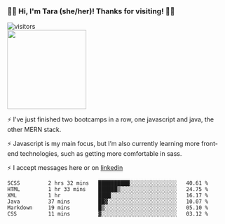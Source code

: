 ### 👋🏾 Hi, I'm Tara (she/her)! Thanks for visiting! 👋🏾
![visitors](https://visitor-badge.glitch.me/badge?page_id=qualmless)
<BR>
<img height="180em" src="https://github-readme-stats.vercel.app/api?username=qualmless&show_icons=true&hide_border=true&&count_private=true&include_all_commits=true" />

⚡️ I've just finished two bootcamps in a row, one javascript and java, the other MERN stack. 

⚡️ Javascript is my main focus, but I’m also currently learning more front-end technologies, such as getting more comfortable in sass. 

⚡️ I accept messages here or on <a href="https://www.linkedin.com/in/tarajdunmore/">linkedin</a>

<!--START_SECTION:waka-->

```text
SCSS         2 hrs 32 mins   ██████████░░░░░░░░░░░░░░░   40.61 %
HTML         1 hr 33 mins    ██████▒░░░░░░░░░░░░░░░░░░   24.75 %
XML          1 hr            ████░░░░░░░░░░░░░░░░░░░░░   16.17 %
Java         37 mins         ██▓░░░░░░░░░░░░░░░░░░░░░░   10.07 %
Markdown     19 mins         █▒░░░░░░░░░░░░░░░░░░░░░░░   05.10 %
CSS          11 mins         ▓░░░░░░░░░░░░░░░░░░░░░░░░   03.12 %
```

<!--END_SECTION:waka-->

<!--
**qualmless/qualmless** is a ✨ _special_ ✨ repository because its `README.md` (this file) appears on your GitHub profile.

Here are some ideas to get you started:
- 🔭 I’m currently working on ...
- 👯 I’m looking to collaborate on ...
- 🤔 I’m looking for help with ...
- 💬 Ask me about ...
- 📫 How to reach me: ...
- ⚡ Fun fact: ...
-->
